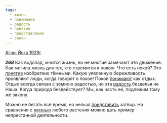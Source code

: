 ```yaml
---
tags:
  - жизнь
  - понимание
  - радость
  - понятие
  - представление
  - закон
---
```


[Агни-Йога 1929г](/agni/1929)

___268___
Как водопад, мчится жизнь, но не многие замечают это движение. Как могила жизнь для тех, кто стремится к покою. Что есть покой? Это [понятие](/tag/#понятие) изобретено тёмными. Какую уявленную бережливость проявляют люди, когда говорят о покое! Покой [понимают](/tag/#понимание) как отдых. Отдых всегда связан с земною радостью, но эта [радость](/tag/#радость) безделья не Наша. Когда природа бездействует? Мы, как часть её, подлежим тому же закону.   

Можно не бегать всё время, но нельзя [представить](/tag/#представление) затвор. На сравнении с [жизнью](/tag/#жизнь) любого растения можно дать пример непрестанной деятельности.